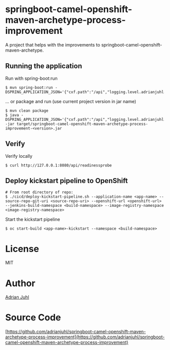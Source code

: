 # springboot-camel-openshift-maven-archetype-process-improvement

A project that helps with the improvements to springboot-camel-openshift-maven-archetype.

## Running the application

Run with spring-boot:run

```
$ mvn spring-boot:run -DSPRING_APPLICATION_JSON='{"cxf.path":"/api","logging.level.adrianjuhl.springboot_camel_openshift_maven_archetype_process_improvement":"DEBUG"}'
```

... or package and run (use current project version in jar name)

```
$ mvn clean package
$ java -DSPRING_APPLICATION_JSON='{"cxf.path":"/api","logging.level.adrianjuhl.springboot_camel_openshift_maven_archetype_process_improvement":"DEBUG"}' -jar target/springboot-camel-openshift-maven-archetype-process-improvement-<version>.jar
```

## Verify

Verify locally

```
$ curl http://127.0.0.1:8080/api/readinessprobe
```

## Deploy kickstart pipeline to OpenShift

```
# From root directory of repo:
$ ./cicd/deploy-kickstart-pipeline.sh --application-name <app-name> --source-repo-git-uri <source-repo-uri> --openshift-url <openshift-url> --jenkins-build-namespace <build-namespace> --image-registry-namespace <image-registry-namespace>
```

Start the kickstart pipeline

```
$ oc start-build <app-name>-kickstart --namespace <build-namespace>
```

# License

MIT

# Author

[Adrian Juhl](http://github.com/adrianjuhl)

# Source Code

[https://github.com/adrianjuhl/springboot-camel-openshift-maven-archetype-process-improvement](https://github.com/adrianjuhl/springboot-camel-openshift-maven-archetype-process-improvement)
